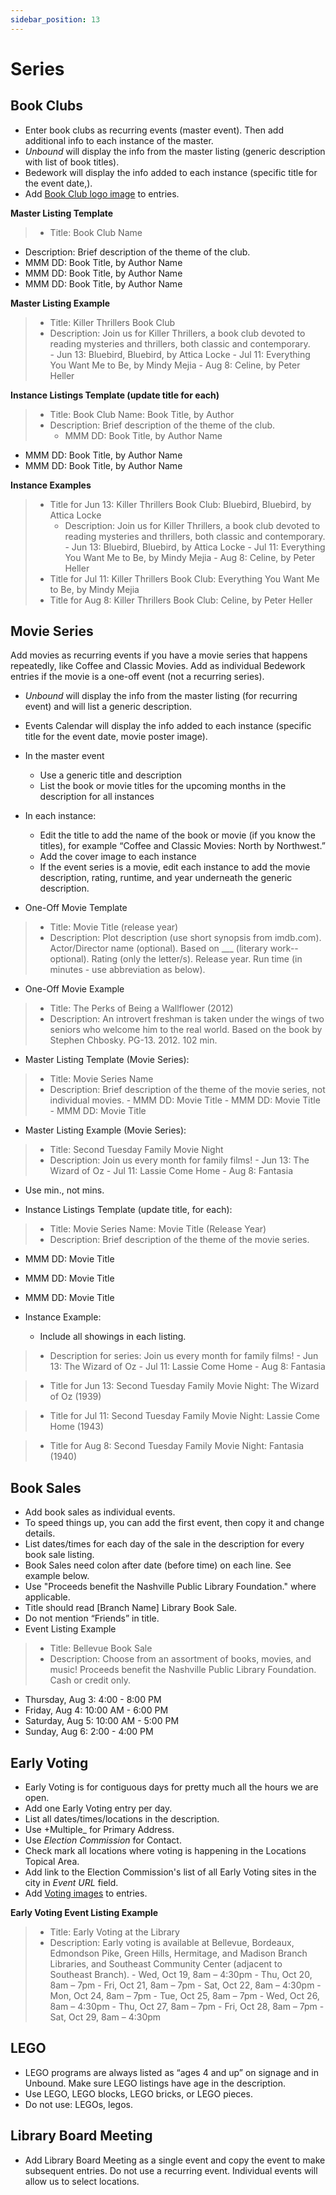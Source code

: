 ```yaml
---
sidebar_position: 13
---
```


# Series

## Book Clubs
- Enter book clubs as recurring events (master event). Then add additional info to each instance of the master.
- _Unbound_ will display the info from the master listing (generic description with list of book titles).
- Bedework will display the info added to each instance (specific title for the event date,).
- Add [Book Club logo image](/docs/image-library/series-logos-code-block/#) to entries.


**Master Listing Template**

> - Title: Book Club Name
  - Description: Brief description of the theme of the club.
  - MMM DD: Book Title, by Author Name
  - MMM DD: Book Title, by Author Name
  - MMM DD: Book Title, by Author Name

**Master Listing Example**

> - Title: Killer Thrillers Book Club
> - Description: Join us for Killer Thrillers, a book club devoted to reading mysteries and thrillers, both classic and contemporary.   
    - Jun 13: Bluebird, Bluebird, by Attica Locke
    - Jul 11: Everything You Want Me to Be, by Mindy Mejia
    - Aug 8: Celine, by Peter Heller

**Instance Listings Template (update title for each)**

> - Title: Book Club Name: Book Title, by Author
> - Description: Brief description of the theme of the club.
>   - MMM DD: Book Title, by Author Name
  - MMM DD: Book Title, by Author Name
  - MMM DD: Book Title, by Author Name

**Instance Examples**

> - Title for Jun 13: Killer Thrillers Book Club: Bluebird, Bluebird, by Attica Locke
>   - Description: Join us for Killer Thrillers, a book club devoted to reading mysteries and thrillers, both classic and contemporary.   
      - Jun 13: Bluebird, Bluebird, by Attica Locke
      - Jul 11: Everything You Want Me to Be, by Mindy Mejia
      - Aug 8: Celine, by Peter Heller
> - Title for Jul 11: Killer Thrillers Book Club: Everything You Want Me to Be, by Mindy Mejia
> - Title for Aug 8: Killer Thrillers Book Club: Celine, by Peter Heller

## Movie Series
Add movies as recurring events if you have a movie series that happens repeatedly, like Coffee and Classic Movies. Add as individual Bedework entries if the movie is a one-off event (not a recurring series).
- _Unbound_ will display the info from the master listing (for recurring event) and will list a generic description.
- Events Calendar will display the info added to each instance (specific title for the event date, movie poster image).

- In the master event
    -	Use a generic title and description
    -	List the book or movie titles for the upcoming months in the description for all instances

- In each instance:
    -	Edit the title to add the name of the book or movie (if you know the titles), for example “Coffee and Classic Movies: North by Northwest.”
    -	Add the cover image to each instance
    -	If the event series is a movie, edit each instance to add the movie description, rating, runtime, and year underneath the generic description.

- One-Off Movie Template
> - Title: Movie Title (release year)
> - Description: Plot description (use short synopsis from imdb.com). Actor/Director name (optional). Based
on ___ (literary work--optional). Rating (only the letter/s). Release year. Run time (in minutes - use abbreviation as below).

- One-Off Movie Example
> - Title: The Perks of Being a Wallflower (2012)
> - Description: An introvert freshman is taken under the wings of two seniors who welcome him to the real world. Based on the book by Stephen Chbosky. PG-13. 2012. 102 min.

- Master Listing Template (Movie Series):
> - Title: Movie Series Name
> - Description: Brief description of the theme of the movie series, not individual movies.
    - MMM DD: Movie Title
    - MMM DD: Movie Title
    - MMM DD: Movie Title

- Master Listing Example (Movie Series):
> - Title: Second Tuesday Family Movie Night
> - Description: Join us every month for family films!
    - Jun 13: The Wizard of Oz
    - Jul 11: Lassie Come Home
    - Aug 8: Fantasia

- Use min., not mins.

- Instance Listings Template (update title, for each):
> - Title: Movie Series Name: Movie Title (Release Year)
> - Description: Brief description of the theme of the movie series.
   - MMM DD: Movie Title
   - MMM DD: Movie Title
   - MMM DD: Movie Title

- Instance Example:
  - Include all showings in each listing.
> - Description for series: Join us every month for family films!
    - Jun 13: The Wizard of Oz
    - Jul 11: Lassie Come Home
    - Aug 8: Fantasia

  > - Title for Jun 13: Second Tuesday Family Movie Night: The Wizard of Oz (1939)

  > - Title for Jul 11: Second Tuesday Family Movie Night:
Lassie Come Home (1943)

  > - Title for Aug 8: Second Tuesday Family Movie Night: Fantasia (1940)

## Book Sales
- Add book sales as individual events.
- To speed things up, you can add the first event, then copy it and change details.
- List dates/times for each day of the sale in the description for every book sale listing.
- Book Sales need colon after date (before time) on each line. See example below.
- Use "Proceeds benefit the Nashville Public Library Foundation." where applicable.
- Title should read [Branch Name] Library Book Sale.
- Do not mention “Friends” in title.
- Event Listing Example
> - Title: Bellevue Book Sale
> - Description: Choose from an assortment of books, movies, and music! Proceeds benefit the Nashville Public Library Foundation. Cash or credit only.
  - Thursday, Aug 3: 4:00 - 8:00 PM
  - Friday, Aug 4:  10:00 AM - 6:00 PM
  - Saturday, Aug 5:  10:00 AM - 5:00 PM
  - Sunday, Aug 6: 2:00 - 4:00 PM

## Early Voting
- Early Voting is for contiguous days for pretty much all the hours we are open.
- Add one Early Voting entry per day.
- List all dates/times/locations in the description.
- Use +Multiple_ for Primary Address.
- Use _Election Commission_ for Contact.
- Check mark all locations where voting is happening in the Locations Topical Area.
- Add link to the Election Commission's list of all Early Voting sites in the city in _Event URL_ field.
- Add [Voting images](/docs/image-library/series-logos-code-block/#) to entries.

**Early Voting Event Listing Example**
> - Title: Early Voting at the Library
> - Description: Early voting is available at Bellevue, Bordeaux, Edmondson Pike, Green Hills, Hermitage, and Madison Branch Libraries, and Southeast Community Center (adjacent to Southeast Branch).
    - Wed, Oct 19, 8am – 4:30pm
    - Thu, Oct 20, 8am – 7pm
    - Fri, Oct 21, 8am – 7pm
    - Sat, Oct 22, 8am – 4:30pm
    - Mon, Oct 24, 8am – 7pm
    - Tue, Oct 25, 8am – 7pm
    - Wed, Oct 26, 8am – 4:30pm
    - Thu, Oct 27, 8am – 7pm
    - Fri, Oct 28, 8am – 7pm
    - Sat, Oct 29, 8am – 4:30pm

## LEGO
- LEGO programs are always listed as “ages 4 and up” on signage and in Unbound. Make sure LEGO listings have age in the description.
- Use LEGO, LEGO blocks, LEGO bricks, or LEGO pieces.
- Do not use: LEGOs, legos.

## Library Board Meeting
- Add Library Board Meeting as a single event and copy the event to make subsequent entries. Do not use a recurring event. Individual events will allow us to select locations.
